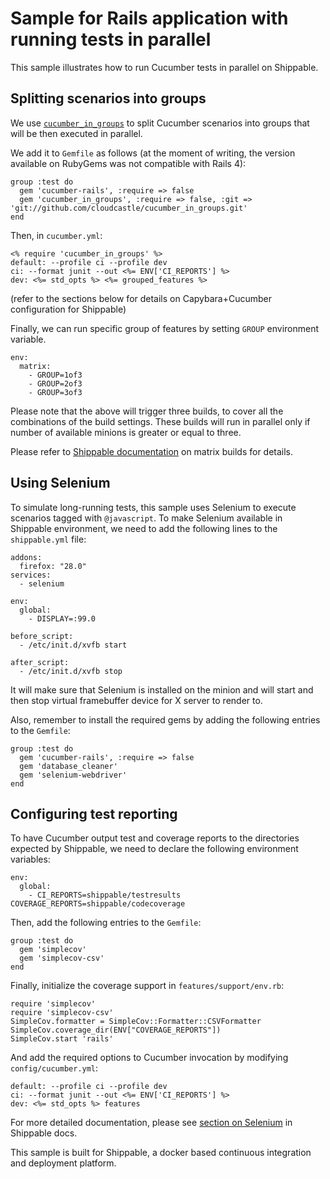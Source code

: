 Sample for Rails application with running tests in parallel
===========================================================

This sample illustrates how to run Cucumber tests in parallel on Shippable.

Splitting scenarios into groups
-------------------------------

We use [`cucumber_in_groups`](https://github.com/cloudcastle/cucumber_in_groups)
to split Cucumber scenarios into groups that will be then executed in parallel.

We add it to `Gemfile` as follows (at the moment of writing, the version available
on RubyGems was not compatible with Rails 4):

    group :test do
      gem 'cucumber-rails', :require => false
      gem 'cucumber_in_groups', :require => false, :git => 'git://github.com/cloudcastle/cucumber_in_groups.git'
    end

Then, in `cucumber.yml`:

    <% require 'cucumber_in_groups' %>
    default: --profile ci --profile dev
    ci: --format junit --out <%= ENV['CI_REPORTS'] %>
    dev: <%= std_opts %> <%= grouped_features %>

(refer to the sections below for details on Capybara+Cucumber configuration for
Shippable)

Finally, we can run specific group of features by setting `GROUP` environment
variable.

    env:
      matrix:
        - GROUP=1of3
        - GROUP=2of3
        - GROUP=3of3

Please note that the above will trigger three builds, to cover all the combinations
of the build settings. These builds will run in parallel only if number of available
minions is greater or equal to three.

Please refer to
[Shippable documentation](http://docs.shippable.com/en/latest/config.html#build-matrix)
on matrix builds for details.

Using Selenium
--------------

To simulate long-running tests, this sample uses Selenium to execute scenarios
tagged with `@javascript`.
To make Selenium available in Shippable
environment, we need to add the following lines to the `shippable.yml` file:

    addons:
      firefox: "28.0"
    services:
      - selenium

    env:
      global:
        - DISPLAY=:99.0

    before_script: 
      - /etc/init.d/xvfb start 

    after_script:
      - /etc/init.d/xvfb stop

It will make sure that Selenium is installed on the minion and will start and then stop virtual
framebuffer device for X server to render to.

Also, remember to install the required gems by adding the following entries to the `Gemfile`:

    group :test do
      gem 'cucumber-rails', :require => false
      gem 'database_cleaner'
      gem 'selenium-webdriver'
    end

Configuring test reporting
--------------------------

To have Cucumber output test and coverage reports to the directories expected by Shippable, we need
to declare the following environment variables:

    env:
      global:
        - CI_REPORTS=shippable/testresults COVERAGE_REPORTS=shippable/codecoverage

Then, add the following entries to the `Gemfile`:

    group :test do
      gem 'simplecov'
      gem 'simplecov-csv'
    end

Finally, initialize the coverage support in `features/support/env.rb`:

    require 'simplecov'
    require 'simplecov-csv'
    SimpleCov.formatter = SimpleCov::Formatter::CSVFormatter
    SimpleCov.coverage_dir(ENV["COVERAGE_REPORTS"])
    SimpleCov.start 'rails'

And add the required options to Cucumber invocation by modifying `config/cucumber.yml`:

    default: --profile ci --profile dev
    ci: --format junit --out <%= ENV['CI_REPORTS'] %>
    dev: <%= std_opts %> features

For more detailed documentation, please see [section on Selenium](http://docs.shippable.com/en/latest/config.html#selenium) in Shippable docs.

This sample is built for Shippable, a docker based continuous integration and deployment platform.
